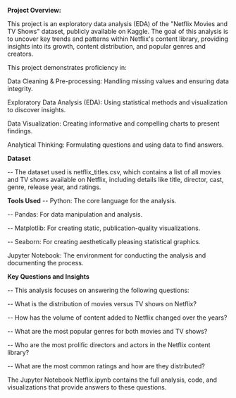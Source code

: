 ****Project Overview:****

This project is an exploratory data analysis (EDA) of the "Netflix Movies and TV Shows" dataset, publicly available on Kaggle. The goal of this analysis is to uncover key trends and patterns within Netflix's content library, providing insights into its growth, content distribution, and popular genres and creators.

This project demonstrates proficiency in:

Data Cleaning & Pre-processing: Handling missing values and ensuring data integrity.

Exploratory Data Analysis (EDA): Using statistical methods and visualization to discover insights.

Data Visualization: Creating informative and compelling charts to present findings.

Analytical Thinking: Formulating questions and using data to find answers.

**Dataset**

-- The dataset used is netflix_titles.csv, which contains a list of all movies and TV shows available on Netflix, including details like title, director, cast, genre, release year, and ratings.

**Tools Used**
-- Python: The core language for the analysis.

-- Pandas: For data manipulation and analysis.

-- Matplotlib: For creating static, publication-quality visualizations.

-- Seaborn: For creating aesthetically pleasing statistical graphics.

Jupyter Notebook: The environment for conducting the analysis and documenting the process.

**Key Questions and Insights**

-- This analysis focuses on answering the following questions:

-- What is the distribution of movies versus TV shows on Netflix?

-- How has the volume of content added to Netflix changed over the years?

-- What are the most popular genres for both movies and TV shows?

-- Who are the most prolific directors and actors in the Netflix content library?

-- What are the most common ratings and how are they distributed?

The Jupyter Notebook Netflix.ipynb contains the full analysis, code, and visualizations that provide answers to these questions.
